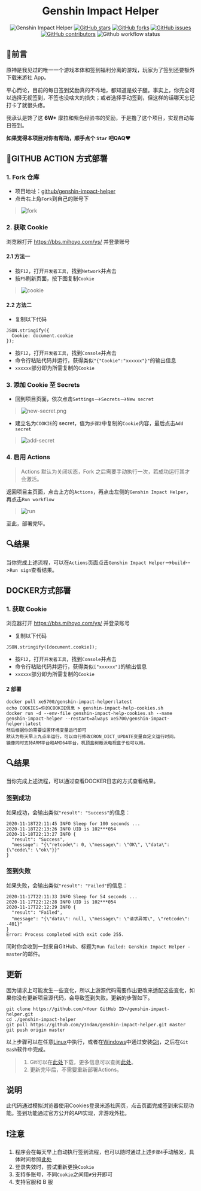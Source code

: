 <div align="center"> 
<h1 align="center">
Genshin Impact Helper
</h1>

![Genshin Impact Helper](https://i.loli.net/2020/11/18/3zogEraBFtOm5nI.jpg)
[![GitHub stars](https://img.shields.io/github/stars/y1ndan/genshin-impact-helper?style=flat-square)](https://github.com/y1ndan/genshin-impact-helper/stargazers)
[![GitHub forks](https://img.shields.io/github/forks/y1ndan/genshin-impact-helper?style=flat-square)](https://github.com/y1ndan/genshin-impact-helper/network)
[![GitHub issues](https://img.shields.io/github/issues/y1ndan/genshin-impact-helper?style=flat-square)](https://github.com/y1ndan/genshin-impact-helper/issues)
[![GitHub contributors](https://img.shields.io/github/contributors/y1ndan/genshin-impact-helper?style=flat-square)](https://github.com/y1ndan/genshin-impact-helper/graphs/contributors)
![Github workflow status](https://img.shields.io/github/workflow/status/y1ndan/genshin-impact-helper/Genshin%20Impact%20Helper?label=status&style=flat-square)

</div>

## 📎前言

原神是我见过的唯一一个游戏本体和签到福利分离的游戏，玩家为了签到还要额外下载米游社 App。

平心而论，目前的每日签到奖励真的不咋地，都知道是蚊子腿。事实上，你完全可以选择无视签到，不签也没啥大的损失；或者选择手动签到，但这样的话哪天忘记打卡了就很头疼。

我承认是馋了这 **6W+** 摩拉和紫色经验书的奖励，于是撸了这个项目，实现自动每日签到。

**如果觉得本项目对你有帮助，顺手点个 `Star` 吧QAQ❤**

## 📐GITHUB ACTION 方式部署

### 1. Fork 仓库

* 项目地址：[github/genshin-impact-helper](https://github.com/y1ndan/genshin-impact-helper)
* 点击右上角`Fork`到自己的账号下

> ![fork](https://i.loli.net/2020/10/28/qpXowZmIWeEUyrJ.png)

### 2. 获取 Cookie

浏览器打开 https://bbs.mihoyo.com/ys/ 并登录账号

#### 2.1 方法一

* 按`F12`，打开`开发者工具`，找到`Network`并点击
* 按`F5`刷新页面，按下图复制`Cookie`

> ![cookie](https://i.loli.net/2020/10/28/TMKC6lsnk4w5A8i.png)

#### 2.2 方法二

* 复制以下代码
```
JSON.stringify({
  Cookie: document.cookie
});
```
* 按`F12`，打开`开发者工具`，找到`Console`并点击
* 命令行粘贴代码并运行，获得类似`"{"Cookie":"xxxxxx"}"`的输出信息
* `xxxxxx`部分即为所需复制的`Cookie`

### 3. 添加 Cookie 至 Secrets

* 回到项目页面，依次点击`Settings`-->`Secrets`-->`New secret`

> ![new-secret.png](https://i.loli.net/2020/10/28/sxTuBFtRvzSgUaA.png)

* 建立名为`COOKIE`的 secret，值为`步骤2`中复制的`Cookie`内容，最后点击`Add secret`

> ![add-secret](https://i.loli.net/2020/10/28/sETkVdmrNcCUpgq.png)

### 4. 启用 Actions

> Actions 默认为关闭状态，Fork 之后需要手动执行一次，若成功运行其才会激活。

返回项目主页面，点击上方的`Actions`，再点击左侧的`Genshin Impact Helper`，再点击`Run workflow`
    
> ![run](https://i.loli.net/2020/10/28/5ylvgdYf9BDMqAH.png)

至此，部署完毕。

## 🔍结果

当你完成上述流程，可以在`Actions`页面点击`Genshin Impact Helper`-->`build`-->`Run sign`查看结果。

## DOCKER方式部署

### 1. 获取 Cookie

浏览器打开 https://bbs.mihoyo.com/ys/ 并登录账号

* 复制以下代码
```
JSON.stringify([document.cookie]);
```
* 按`F12`，打开`开发者工具`，找到`Console`并点击
* 命令行粘贴代码并运行，获得类似`["xxxxxx"]`的输出信息
* `xxxxxx`部分即为所需复制的`Cookie`

#### 2 部署
    docker pull xe5700/genshin-impact-helper:latest
    echo COOKIES=你的COOKIE信息 > genshin-impact-help-cookies.sh
    docker run -d --env-file genshin-impact-help-cookies.sh --name genshin-impact-helper --restart=always xe5700/genshin-impact-helper:latest
    然后根据你的需要设置环境变量运行即可
    默认为每天早上九点半运行，可以自行修改CRON_DICT_UPDATE变量自定义运行时间。
    镜像同时支持ARM平台和AMD64平台，机顶盒树莓派电视盒子也可以用。

## 🔍结果

当你完成上述流程，可以通过查看DOCKER日志的方式查看结果。

### 签到成功

如果成功，会输出类似`"result": "Success"`的信息：

```
2020-11-18T22:11:45 INFO Sleep for 100 seconds ...
2020-11-18T22:13:26 INFO UID is 102***054
2020-11-18T22:13:27 INFO {
  "result": "Success",
  "message": "{\"retcode\": 0, \"message\": \"OK\", \"data\": {\"code\": \"ok\"}}"
}
```

### 签到失败

如果失败，会输出类似`"result": "Failed"`的信息：

```
2020-11-17T22:11:33 INFO Sleep for 54 seconds ...
2020-11-17T22:12:28 INFO UID is 102***054
2020-11-17T22:12:29 INFO {
  "result": "Failed",
  "message": "{\"data\": null, \"message\": \"请求异常\", \"retcode\": -401}"
}
Error: Process completed with exit code 255.
```

同时你会收到一封来自GitHub、标题为`Run failed: Genshin Impact Helper - master`的邮件。

## 更新

因为请求上可能发生一些变化，所以上游源代码需要作出更改来适配这些变化，如果你没有更新项目源代码，会导致签到失败。更新的步骤如下。

```
git clone https://github.com/<Your GitHub ID>/genshin-impact-helper.git
cd ./genshin-impact-helper
git pull https://github.com/y1ndan/genshin-impact-helper.git master
git push origin master
```

以上步骤可以在任意[Linux](https://zh.wikipedia.org/wiki/Linux)中执行，或者在[Windows](https://zh.wikipedia.org/wiki/Microsoft_Windows)中通过安装[Git](https://zh.wikipedia.org/wiki/Git)，之后在`Git Bash`软件中完成。

> 1. Git可以在[此处](https://git-scm.com/downloads)下载，更多信息可以查阅[此处](https://git-scm.com/book/)。
> 2. 更新完毕后，不需要重新部署Actions。

## 说明

此代码通过模拟浏览器使用Cookies登录米游社网页，点击页面完成签到来实现功能。签到功能通过官方公开的API实现，非游戏外挂。

## ❗️注意

1. 程序会在每天早上自动执行签到流程，也可以随时通过上述`步骤4`手动触发，具体时间参照[此处](.github/workflows/main.yml)
2. 登录失效时，尝试重新更换`Cookie` 
3. 支持多账号，不同`Cookie`之间用`#`分开即可
4. 支持官服和 B 服


